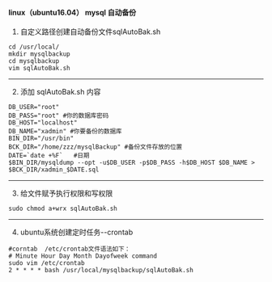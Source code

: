 #### linux（ubuntu16.04） mysql 自动备份

1. 自定义路径创建自动备份文件sqlAutoBak.sh 
```shell script
cd /usr/local/
mkdir mysqlbackup 
cd mysqlbackup 
vim sqlAutoBak.sh 
```
----

2. 添加 sqlAutoBak.sh 内容
```shell script
DB_USER="root" 
DB_PASS="root" #你的数据库密码 
DB_HOST="localhost" 
DB_NAME="xadmin" #你要备份的数据库
BIN_DIR="/usr/bin" 
BCK_DIR="/home/zzz/mysqlBackup" #备份文件存放的位置 
DATE=`date +%F`   #日期
$BIN_DIR/mysqldump --opt -u$DB_USER -p$DB_PASS -h$DB_HOST $DB_NAME > $BCK_DIR/xadmin_$DATE.sql 
```
----

3. 给文件赋予执行权限和写权限
```shell script
sudo chmod a+wrx sqlAutoBak.sh
```

----

4. ubuntu系统创建定时任务--crontab

```shell script
#corntab  /etc/crontab文件语法如下：
# Minute Hour Day Month Dayofweek command
sudo vim /etc/crontab
2 * * * * bash /usr/local/mysqlbackup/sqlAutoBak.sh
```